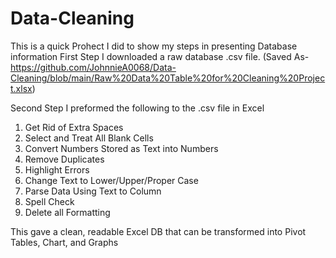 # Data-Cleaning
This is a quick Prohect I did to show my steps in presenting Database information
First Step
  I downloaded a raw database .csv file. (Saved As-https://github.com/JohnnieA0068/Data-Cleaning/blob/main/Raw%20Data%20Table%20for%20Cleaning%20Project.xlsx)

Second Step
  I preformed the following to the .csv file in Excel
   1)	Get Rid of Extra Spaces
   2)	Select and Treat All Blank Cells
   3)	Convert Numbers Stored as Text into Numbers
   4)	Remove Duplicates
   5)	Highlight Errors
   6)	Change Text to Lower/Upper/Proper Case
   7)	Parse Data Using Text to Column
   8)	Spell Check
   9)	Delete all Formatting
  

This gave a clean, readable Excel DB that can be transformed into Pivot Tables, Chart, and Graphs

